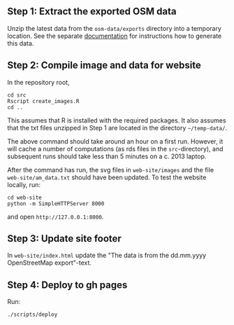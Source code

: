 ## Step 1: Extract the exported OSM data

Unzip the latest data from the `osm-data/exports` directory into a temporary
location. See the separate [documentation](extract-osm-data.md) for
instructions how to generate this data.

## Step 2: Compile image and data for website

In the repository root,

```
cd src
Rscript create_images.R
cd ..
```

This assumes that R is installed with the required packages. It also assumes
that the txt files unzipped in Step 1 are located in the
directory `~/temp-data/`.

The above command should take around an hour on a first run. However, it will cache
a number of computations (as rds files in the `src`-directory), and subsequent
runs should take less than 5 minutes on a c. 2013 laptop.

After the command has run, the svg files in `web-site/images` and the
file `web-site/am_data.txt` should have been updated. To test the website
locally, run:

```
cd web-site
python -m SimpleHTTPServer 8000
```

and open `http://127.0.0.1:8000`.

## Step 3: Update site footer

In `web-site/index.html` update the "The data is from the dd.mm.yyyy OpenStreetMap export"-text.

## Step 4: Deploy to gh pages

Run:

```
./scripts/deploy
```
